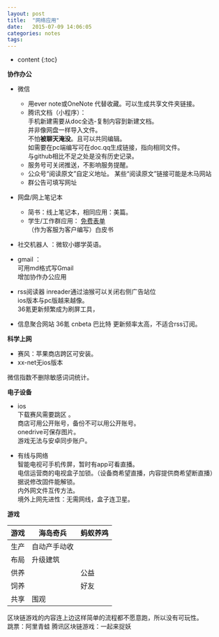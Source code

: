```yaml
---
layout: post
title:  "网络应用"
date:   2015-07-09 14:06:05
categories: notes
tags:
---
```


* content
{:toc}

**协作办公**   

- 微信  
  - 用ever note或OneNote 代替收藏。可以生成共享文件夹链接。   
  - 腾讯文档（小程序）：  
  手机新建需要从doc全选-复制内容到新建文档。  
  并非像网盘一样导入文件。     
    不怕**被聊天淹没**。且可以共同编辑。  
    如需要在pc端编写可在doc.qq生成链接，指向相同文件。  
    与github相比不足之处是没有历史记录。
  - 服务号可关闭推送，不影响服务提醒。  
  - 公众号“阅读原文”自定义地址。 某些“阅读原文”链接可能是木马网站   
  -  群公告可填写网址   




- 网盘/网上笔记本  
  - 简书：线上笔记本，相同应用：美篇。    
  - 学生/工作群应用：
  [免费表单](https://jinshuju.net/?utm_source=pub_footer)  
  （作为客服为客户编写）白皮书    
- 社交机器人  ：微软小娜学英语。  
- gmail  ：  
可用md格式写Gmail  
增加协作办公应用  

- rss阅读器
inreader通过油猴可以关闭右侧广告站位  
ios版本与pc版越来越像。   
36氪更新频繁成为刷屏工具，
- 信息聚合网站
36氪 cnbeta  巴比特 更新频率太高，不适合rss订阅。    

**科学上网**   
- 赛风：苹果商店跨区可安装。  
- xx-net无ios版本    

微信指数不删除敏感词词统计。  


**电子设备**

-  ios  
下载赛风需要跳区 。  
 商店可用公开账号，备份不可以用公开账号。  
 onedrive可保存图片。  
 游戏无法与安卓同步账户。   

- 有线与网络  
智能电视可手机传屏，暂时有app可看直播。  
电信运营商的电视盒子加锁。（设备商希望直播，内容提供商希望断直播）  
据说修改固件能解锁。   
内外网文件互传方法。  
境外上网先进性：无需网线，盒子连卫星。  

**游戏**   

游戏|海岛奇兵|蚂蚁养鸡  
---|---|---  
生产|自动产手动收  
布局|升级建筑   
供养||公益  
饲养||好友   
共享|围观  

区块链游戏的内容连上边这样简单的流程都不愿意跑，所以没有可玩性。   
跳票：阿里青蛙 腾讯区块链游戏：一起来捉妖   
